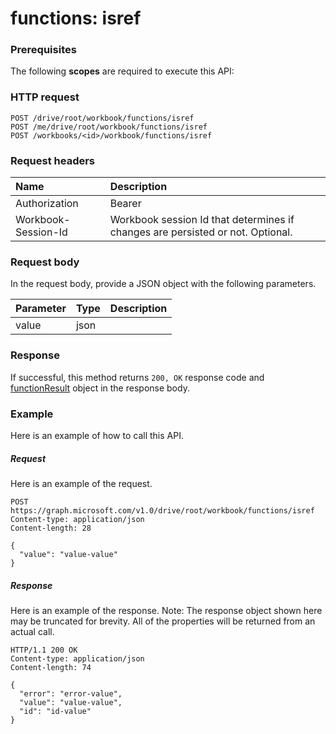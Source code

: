 # functions: isref


### Prerequisites
The following **scopes** are required to execute this API: 
### HTTP request
<!-- { "blockType": "ignored" } -->
```http
POST /drive/root/workbook/functions/isref
POST /me/drive/root/workbook/functions/isref
POST /workbooks/<id>/workbook/functions/isref

```
### Request headers
| Name       | Description|
|:---------------|:----------|
| Authorization  | Bearer <code>|
| Workbook-Session-Id  | Workbook session Id that determines if changes are persisted or not. Optional.|

### Request body
In the request body, provide a JSON object with the following parameters.

| Parameter	   | Type	|Description|
|:---------------|:--------|:----------|
|value|json||

### Response
If successful, this method returns `200, OK` response code and [functionResult](../resources/functionresult.md) object in the response body.

### Example
Here is an example of how to call this API.
##### Request
Here is an example of the request.
<!-- {
  "blockType": "request",
  "name": "functions_isref"
}-->
```http
POST https://graph.microsoft.com/v1.0/drive/root/workbook/functions/isref
Content-type: application/json
Content-length: 28

{
  "value": "value-value"
}
```

##### Response
Here is an example of the response. Note: The response object shown here may be truncated for brevity. All of the properties will be returned from an actual call.
<!-- {
  "blockType": "response",
  "truncated": true,
  "@odata.type": "microsoft.graph.functionResult"
} -->
```http
HTTP/1.1 200 OK
Content-type: application/json
Content-length: 74

{
  "error": "error-value",
  "value": "value-value",
  "id": "id-value"
}
```

<!-- uuid: 8fcb5dbc-d5aa-4681-8e31-b001d5168d79
2015-10-25 14:57:30 UTC -->
<!-- {
  "type": "#page.annotation",
  "description": "functions: isref",
  "keywords": "",
  "section": "documentation",
  "tocPath": ""
}-->
